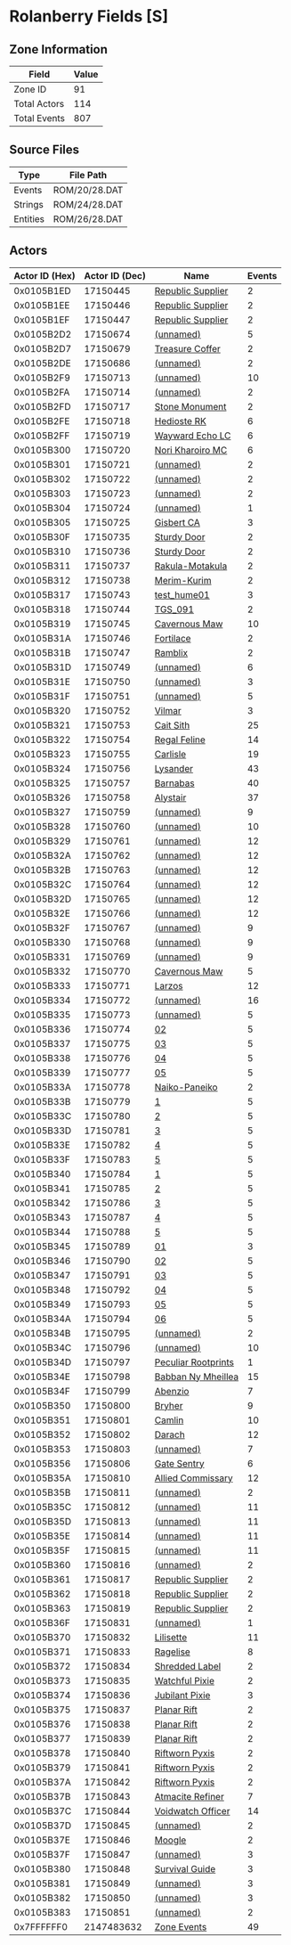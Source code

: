 # Rolanberry Fields [S]

## Zone Information

| Field        |   Value |
|--------------|---------|
| Zone ID      |      91 |
| Total Actors |     114 |
| Total Events |     807 |

## Source Files

| Type     | File Path     |
|----------|---------------|
| Events   | ROM/20/28.DAT |
| Strings  | ROM/24/28.DAT |
| Entities | ROM/26/28.DAT |

## Actors

| Actor ID (Hex)   |   Actor ID (Dec) | Name                                                             |   Events |
|------------------|------------------|------------------------------------------------------------------|----------|
| 0x0105B1ED       |         17150445 | [Republic Supplier](./17150445%20-%20Republic%20Supplier.md)     |        2 |
| 0x0105B1EE       |         17150446 | [Republic Supplier](./17150446%20-%20Republic%20Supplier.md)     |        2 |
| 0x0105B1EF       |         17150447 | [Republic Supplier](./17150447%20-%20Republic%20Supplier.md)     |        2 |
| 0x0105B2D2       |         17150674 | [(unnamed)](./17150674.md)                                       |        5 |
| 0x0105B2D7       |         17150679 | [Treasure Coffer](./17150679%20-%20Treasure%20Coffer.md)         |        2 |
| 0x0105B2DE       |         17150686 | [(unnamed)](./17150686.md)                                       |        2 |
| 0x0105B2F9       |         17150713 | [(unnamed)](./17150713.md)                                       |       10 |
| 0x0105B2FA       |         17150714 | [(unnamed)](./17150714.md)                                       |        2 |
| 0x0105B2FD       |         17150717 | [Stone Monument](./17150717%20-%20Stone%20Monument.md)           |        2 |
| 0x0105B2FE       |         17150718 | [Hedioste RK](./17150718%20-%20Hedioste%20RK.md)                 |        6 |
| 0x0105B2FF       |         17150719 | [Wayward Echo LC](./17150719%20-%20Wayward%20Echo%20LC.md)       |        6 |
| 0x0105B300       |         17150720 | [Nori Kharoiro MC](./17150720%20-%20Nori%20Kharoiro%20MC.md)     |        6 |
| 0x0105B301       |         17150721 | [(unnamed)](./17150721.md)                                       |        2 |
| 0x0105B302       |         17150722 | [(unnamed)](./17150722.md)                                       |        2 |
| 0x0105B303       |         17150723 | [(unnamed)](./17150723.md)                                       |        2 |
| 0x0105B304       |         17150724 | [(unnamed)](./17150724.md)                                       |        1 |
| 0x0105B305       |         17150725 | [Gisbert CA](./17150725%20-%20Gisbert%20CA.md)                   |        3 |
| 0x0105B30F       |         17150735 | [Sturdy Door](./17150735%20-%20Sturdy%20Door.md)                 |        2 |
| 0x0105B310       |         17150736 | [Sturdy Door](./17150736%20-%20Sturdy%20Door.md)                 |        2 |
| 0x0105B311       |         17150737 | [Rakula-Motakula](./17150737%20-%20Rakula-Motakula.md)           |        2 |
| 0x0105B312       |         17150738 | [Merim-Kurim](./17150738%20-%20Merim-Kurim.md)                   |        2 |
| 0x0105B317       |         17150743 | [test_hume01](./17150743%20-%20test_hume01.md)                   |        3 |
| 0x0105B318       |         17150744 | [TGS_091](./17150744%20-%20TGS_091.md)                           |        2 |
| 0x0105B319       |         17150745 | [Cavernous Maw](./17150745%20-%20Cavernous%20Maw.md)             |       10 |
| 0x0105B31A       |         17150746 | [Fortilace](./17150746%20-%20Fortilace.md)                       |        2 |
| 0x0105B31B       |         17150747 | [Ramblix](./17150747%20-%20Ramblix.md)                           |        2 |
| 0x0105B31D       |         17150749 | [(unnamed)](./17150749.md)                                       |        6 |
| 0x0105B31E       |         17150750 | [(unnamed)](./17150750.md)                                       |        3 |
| 0x0105B31F       |         17150751 | [(unnamed)](./17150751.md)                                       |        5 |
| 0x0105B320       |         17150752 | [Vilmar](./17150752%20-%20Vilmar.md)                             |        3 |
| 0x0105B321       |         17150753 | [Cait Sith](./17150753%20-%20Cait%20Sith.md)                     |       25 |
| 0x0105B322       |         17150754 | [Regal Feline](./17150754%20-%20Regal%20Feline.md)               |       14 |
| 0x0105B323       |         17150755 | [Carlisle](./17150755%20-%20Carlisle.md)                         |       19 |
| 0x0105B324       |         17150756 | [Lysander](./17150756%20-%20Lysander.md)                         |       43 |
| 0x0105B325       |         17150757 | [Barnabas](./17150757%20-%20Barnabas.md)                         |       40 |
| 0x0105B326       |         17150758 | [Alystair](./17150758%20-%20Alystair.md)                         |       37 |
| 0x0105B327       |         17150759 | [(unnamed)](./17150759.md)                                       |        9 |
| 0x0105B328       |         17150760 | [(unnamed)](./17150760.md)                                       |       10 |
| 0x0105B329       |         17150761 | [(unnamed)](./17150761.md)                                       |       12 |
| 0x0105B32A       |         17150762 | [(unnamed)](./17150762.md)                                       |       12 |
| 0x0105B32B       |         17150763 | [(unnamed)](./17150763.md)                                       |       12 |
| 0x0105B32C       |         17150764 | [(unnamed)](./17150764.md)                                       |       12 |
| 0x0105B32D       |         17150765 | [(unnamed)](./17150765.md)                                       |       12 |
| 0x0105B32E       |         17150766 | [(unnamed)](./17150766.md)                                       |       12 |
| 0x0105B32F       |         17150767 | [(unnamed)](./17150767.md)                                       |        9 |
| 0x0105B330       |         17150768 | [(unnamed)](./17150768.md)                                       |        9 |
| 0x0105B331       |         17150769 | [(unnamed)](./17150769.md)                                       |        9 |
| 0x0105B332       |         17150770 | [Cavernous Maw](./17150770%20-%20Cavernous%20Maw.md)             |        5 |
| 0x0105B333       |         17150771 | [Larzos](./17150771%20-%20Larzos.md)                             |       12 |
| 0x0105B334       |         17150772 | [(unnamed)](./17150772.md)                                       |       16 |
| 0x0105B335       |         17150773 | [(unnamed)](./17150773.md)                                       |        5 |
| 0x0105B336       |         17150774 | [02](./17150774%20-%2002.md)                                     |        5 |
| 0x0105B337       |         17150775 | [03](./17150775%20-%2003.md)                                     |        5 |
| 0x0105B338       |         17150776 | [04](./17150776%20-%2004.md)                                     |        5 |
| 0x0105B339       |         17150777 | [05](./17150777%20-%2005.md)                                     |        5 |
| 0x0105B33A       |         17150778 | [Naiko-Paneiko](./17150778%20-%20Naiko-Paneiko.md)               |        2 |
| 0x0105B33B       |         17150779 | [1](./17150779%20-%201.md)                                       |        5 |
| 0x0105B33C       |         17150780 | [2](./17150780%20-%202.md)                                       |        5 |
| 0x0105B33D       |         17150781 | [3](./17150781%20-%203.md)                                       |        5 |
| 0x0105B33E       |         17150782 | [4](./17150782%20-%204.md)                                       |        5 |
| 0x0105B33F       |         17150783 | [5](./17150783%20-%205.md)                                       |        5 |
| 0x0105B340       |         17150784 | [1](./17150784%20-%201.md)                                       |        5 |
| 0x0105B341       |         17150785 | [2](./17150785%20-%202.md)                                       |        5 |
| 0x0105B342       |         17150786 | [3](./17150786%20-%203.md)                                       |        5 |
| 0x0105B343       |         17150787 | [4](./17150787%20-%204.md)                                       |        5 |
| 0x0105B344       |         17150788 | [5](./17150788%20-%205.md)                                       |        5 |
| 0x0105B345       |         17150789 | [01](./17150789%20-%2001.md)                                     |        3 |
| 0x0105B346       |         17150790 | [02](./17150790%20-%2002.md)                                     |        5 |
| 0x0105B347       |         17150791 | [03](./17150791%20-%2003.md)                                     |        5 |
| 0x0105B348       |         17150792 | [04](./17150792%20-%2004.md)                                     |        5 |
| 0x0105B349       |         17150793 | [05](./17150793%20-%2005.md)                                     |        5 |
| 0x0105B34A       |         17150794 | [06](./17150794%20-%2006.md)                                     |        5 |
| 0x0105B34B       |         17150795 | [(unnamed)](./17150795.md)                                       |        2 |
| 0x0105B34C       |         17150796 | [(unnamed)](./17150796.md)                                       |       10 |
| 0x0105B34D       |         17150797 | [Peculiar Rootprints](./17150797%20-%20Peculiar%20Rootprints.md) |        1 |
| 0x0105B34E       |         17150798 | [Babban Ny Mheillea](./17150798%20-%20Babban%20Ny%20Mheillea.md) |       15 |
| 0x0105B34F       |         17150799 | [Abenzio](./17150799%20-%20Abenzio.md)                           |        7 |
| 0x0105B350       |         17150800 | [Bryher](./17150800%20-%20Bryher.md)                             |        9 |
| 0x0105B351       |         17150801 | [Camlin](./17150801%20-%20Camlin.md)                             |       10 |
| 0x0105B352       |         17150802 | [Darach](./17150802%20-%20Darach.md)                             |       12 |
| 0x0105B353       |         17150803 | [(unnamed)](./17150803.md)                                       |        7 |
| 0x0105B356       |         17150806 | [Gate Sentry](./17150806%20-%20Gate%20Sentry.md)                 |        6 |
| 0x0105B35A       |         17150810 | [Allied Commissary](./17150810%20-%20Allied%20Commissary.md)     |       12 |
| 0x0105B35B       |         17150811 | [(unnamed)](./17150811.md)                                       |        2 |
| 0x0105B35C       |         17150812 | [(unnamed)](./17150812.md)                                       |       11 |
| 0x0105B35D       |         17150813 | [(unnamed)](./17150813.md)                                       |       11 |
| 0x0105B35E       |         17150814 | [(unnamed)](./17150814.md)                                       |       11 |
| 0x0105B35F       |         17150815 | [(unnamed)](./17150815.md)                                       |       11 |
| 0x0105B360       |         17150816 | [(unnamed)](./17150816.md)                                       |        2 |
| 0x0105B361       |         17150817 | [Republic Supplier](./17150817%20-%20Republic%20Supplier.md)     |        2 |
| 0x0105B362       |         17150818 | [Republic Supplier](./17150818%20-%20Republic%20Supplier.md)     |        2 |
| 0x0105B363       |         17150819 | [Republic Supplier](./17150819%20-%20Republic%20Supplier.md)     |        2 |
| 0x0105B36F       |         17150831 | [(unnamed)](./17150831.md)                                       |        1 |
| 0x0105B370       |         17150832 | [Lilisette](./17150832%20-%20Lilisette.md)                       |       11 |
| 0x0105B371       |         17150833 | [Ragelise](./17150833%20-%20Ragelise.md)                         |        8 |
| 0x0105B372       |         17150834 | [Shredded Label](./17150834%20-%20Shredded%20Label.md)           |        2 |
| 0x0105B373       |         17150835 | [Watchful Pixie](./17150835%20-%20Watchful%20Pixie.md)           |        2 |
| 0x0105B374       |         17150836 | [Jubilant Pixie](./17150836%20-%20Jubilant%20Pixie.md)           |        3 |
| 0x0105B375       |         17150837 | [Planar Rift](./17150837%20-%20Planar%20Rift.md)                 |        2 |
| 0x0105B376       |         17150838 | [Planar Rift](./17150838%20-%20Planar%20Rift.md)                 |        2 |
| 0x0105B377       |         17150839 | [Planar Rift](./17150839%20-%20Planar%20Rift.md)                 |        2 |
| 0x0105B378       |         17150840 | [Riftworn Pyxis](./17150840%20-%20Riftworn%20Pyxis.md)           |        2 |
| 0x0105B379       |         17150841 | [Riftworn Pyxis](./17150841%20-%20Riftworn%20Pyxis.md)           |        2 |
| 0x0105B37A       |         17150842 | [Riftworn Pyxis](./17150842%20-%20Riftworn%20Pyxis.md)           |        2 |
| 0x0105B37B       |         17150843 | [Atmacite Refiner](./17150843%20-%20Atmacite%20Refiner.md)       |        7 |
| 0x0105B37C       |         17150844 | [Voidwatch Officer](./17150844%20-%20Voidwatch%20Officer.md)     |       14 |
| 0x0105B37D       |         17150845 | [(unnamed)](./17150845.md)                                       |        2 |
| 0x0105B37E       |         17150846 | [Moogle](./17150846%20-%20Moogle.md)                             |        2 |
| 0x0105B37F       |         17150847 | [(unnamed)](./17150847.md)                                       |        3 |
| 0x0105B380       |         17150848 | [Survival Guide](./17150848%20-%20Survival%20Guide.md)           |        3 |
| 0x0105B381       |         17150849 | [(unnamed)](./17150849.md)                                       |        3 |
| 0x0105B382       |         17150850 | [(unnamed)](./17150850.md)                                       |        3 |
| 0x0105B383       |         17150851 | [(unnamed)](./17150851.md)                                       |        2 |
| 0x7FFFFFF0       |       2147483632 | [Zone Events](./Zone%20Events.md)                                |       49 |
